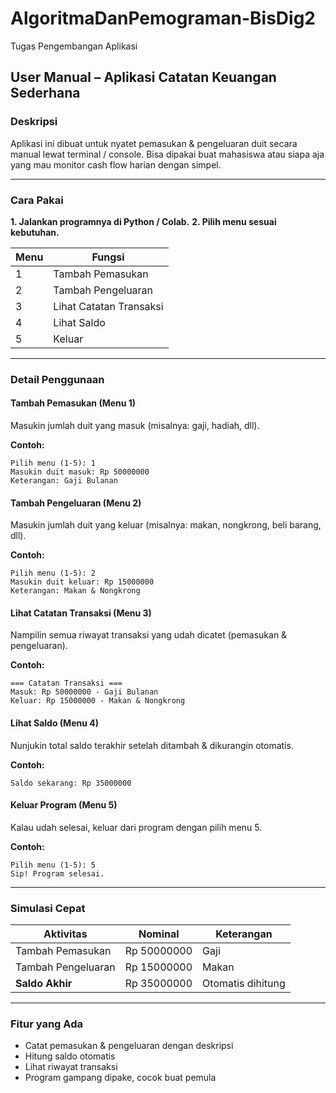 # AlgoritmaDanPemograman-BisDig2
Tugas Pengembangan Aplikasi

## **User Manual – Aplikasi Catatan Keuangan Sederhana**

###  **Deskripsi**

Aplikasi ini dibuat untuk nyatet pemasukan & pengeluaran duit secara manual lewat terminal / console.
Bisa dipakai buat mahasiswa atau siapa aja yang mau monitor cash flow harian dengan simpel.

---

### **Cara Pakai**

**1. Jalankan programnya di Python / Colab.**
**2. Pilih menu sesuai kebutuhan.**

| Menu | Fungsi                  |
| ---- | ----------------------- |
| 1    | Tambah Pemasukan        |
| 2    | Tambah Pengeluaran      |
| 3    | Lihat Catatan Transaksi |
| 4    | Lihat Saldo             |
| 5    | Keluar                  |

---

### **Detail Penggunaan**

#### **Tambah Pemasukan (Menu 1)**

Masukin jumlah duit yang masuk (misalnya: gaji, hadiah, dll).

**Contoh:**

```
Pilih menu (1-5): 1
Masukin duit masuk: Rp 50000000
Keterangan: Gaji Bulanan
```

#### **Tambah Pengeluaran (Menu 2)**

Masukin jumlah duit yang keluar (misalnya: makan, nongkrong, beli barang, dll).

**Contoh:**

```
Pilih menu (1-5): 2
Masukin duit keluar: Rp 15000000
Keterangan: Makan & Nongkrong
```

#### **Lihat Catatan Transaksi (Menu 3)**

Nampilin semua riwayat transaksi yang udah dicatet (pemasukan & pengeluaran).

**Contoh:**

```
=== Catatan Transaksi ===
Masuk: Rp 50000000 - Gaji Bulanan
Keluar: Rp 15000000 - Makan & Nongkrong
```

#### **Lihat Saldo (Menu 4)**

Nunjukin total saldo terakhir setelah ditambah & dikurangin otomatis.

**Contoh:**

```
Saldo sekarang: Rp 35000000
```

#### **Keluar Program (Menu 5)**

Kalau udah selesai, keluar dari program dengan pilih menu 5.

**Contoh:**

```
Pilih menu (1-5): 5
Sip! Program selesai.
```

---

### **Simulasi Cepat**

| Aktivitas          | Nominal     | Keterangan        |
| ------------------ | ----------- | ----------------- |
| Tambah Pemasukan   | Rp 50000000 | Gaji              |
| Tambah Pengeluaran | Rp 15000000 | Makan             |
| **Saldo Akhir**    | Rp 35000000 | Otomatis dihitung |

---

### **Fitur yang Ada**

* Catat pemasukan & pengeluaran dengan deskripsi
* Hitung saldo otomatis
* Lihat riwayat transaksi
* Program gampang dipake, cocok buat pemula

